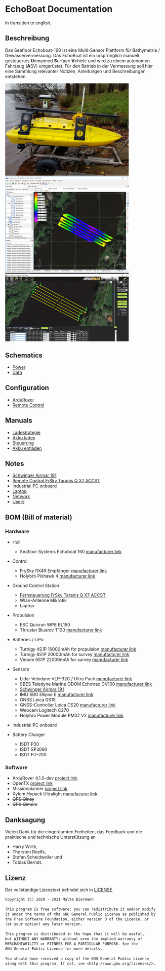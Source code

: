 # EchoBoat Documentation
In transition to english.
## Beschreibung
Das Seafloor Echoboat-160 ist eine Multi-Sensor Plattform für Bathymetrie / Gewässervermessung. Das EchoBoat ist ein ursprünglich manuell gesteuertes **U**nmanned **S**urface **V**ehicle und wird zu einem autonomen Fahrzeug (**A**SV) umgerüstet.
Für den Betrieb in der Vermessung soll hier eine Sammlung relevanter Notizen, Anleitungen und Beschreibungen entstehen.

<!-- ![Echoboat](./img/echoboat3.jpg) -->
<img src="./img/echoboat3.jpg" alt="Echoboat" width="400">
<img src="./img/hypack-map.png" alt="Hypack map" width="400">
<img src="./img/missionplanner.png" alt="Missionplanner" width="400">

## Schematics
- [Power](./electrical_schemes/overview/out/EchoBoat%20Power%20Distribution%20Overview.png)
- [Data](./electrical_schemes/overview/out/EchoBoat%20Data%20Distribution%20Overview.png)
<!-- - Sensoren -->

## Configuration
- [ArduRover](./docs/ardupilot/ardurover.md)
- [Remote Control](./docs/remotecontrol/rc.md)

## Manuals
 - [Ladestrategie](./docs/energy/basics.md)
 - [Akku laden](./docs/energy/charging.md)
 - [Steuerung](./docs/remotecontrol/rc.md)
 - [Akku entladen](./docs/energy/discharging.md)

## Notes
- [Schwinger Airmar 191](./docs/sensors/transducer.md)
- [Remote Control FrSky Taranis Q X7 ACCST](./docs/remotecontrol/rc.md) 
- [Industrial PC onboard](./docs/misc/pc-hardware.md)
- [Laptop](./docs/misc/laptop.md) 
- [Network](./docs/misc/network.md)
- [Users](./docs/misc/user.md)

## BOM (Bill of material)
### Hardware
- Hull
  - Seafloor Systems Echoboat 160 [manufacturer link](https://www.seafloorsystems.com/usv)
- Control
  - FrySky RX4R Empfänger [manufacturer link](https://www.frsky-rc.com/product/rx4r/)
  - Holybro Pixhawk 4 [manufacturer link](http://www.holybro.com/product/pixhawk-4/)
- Ground Control Station
  - [Fernsteuerung FrSky Taranis Q X7 ACCST]() 
  - Wlan-Antenne Mikrotik
  - Laptop
- Propulsion
  - ESC Quicrun WP8 BL150 
  - Thruster Bluerov T100 [manufacturer link](https://bluerobotics.com/store/retired/t100-thruster/) 
- Batteries / LiPo
  - Turnigy 4S1P 16000mAh for propulsion [manufacturer link](https://hobbyking.com/de_de/turnigy-high-capacity-16000mah-4s-12c-multi-rotor-lipo-pack-w-xt90.html)
  - Turnigy 6S1P 20000mAh for survey [manufacturer link](https://hobbyking.com/de_de/turnigy-high-capacity-16000mah-4s-12c-multi-rotor-lipo-pack-w-xt90.html)
  - Venom 6S1P 22000mAh for survey [manufacturer link](https://www.venompower.com/venom-22000mah-6s-22-2v-drone-professional-battery-15c-lipo-with-xt150-as150-35000) 
- Sensors
  - ~~Lidar Velodyne VLP-32C / Ultra Puck [manufacturer link](https://velodynelidar.com/products/ultra-puck/)~~
  - SBES Teledyne Marine ODOM Echotrac CV100 [manufacturer link](http://www.teledynemarine.com/singlebeam-hydrographic-echosounders)
  - [Schwinger Airmar 191]()
  - IMU SBG Ellipse E [manufacturer link](https://www.sbg-systems.com/products/ellipse-series/#ellipse-e_miniature-ins)
  - GNSS Leica GS15
  - GNSS-Controller Leica CS20 [manufacturer link](https://leica-geosystems.com/de-de/products/gnss-systems/controllers/leica-cs20)
  - Webcam Logitech C270
  - Holybro Power Module PM02 V2 [manufacturer link](http://www.holybro.com/product/power-modulepm02-v3/) 
- Industrial PC onboard

- Battery Charger
  - ISDT P30
  - ISDT SP3060
  - ISDT FD-200

### Software
- ArduRover 4.1.0-dev [project link](https://ardupilot.org/rover/index.html)
- OpenTX [project link](https://www.open-tx.org/)
- Missionplanner [project link](https://ardupilot.org/planner/)
- Xylem Hypack Ultralight [manufacurer link](https://www.hypack.com/product/id-HYPACK-ULTRALITE/HYPACK%c2%ae-ULTRALITE)
- ~~QPS Qinsy~~
- ~~QPS Qimera~~


## Danksagung

Vielen Dank für die eingeräumten Freiheiten, das Feedback und die praktische und technische Unterstützung an

- Harry Wirth,
- Thorsten Roelfs,
- Stefan Scheidweiler und
- Tobias Berndt.

<!-- ## Links -->

## Lizenz

Der vollständige Lizenztext befindet sich in [LICENSE][1].

```
Copyright (C) 2020 - 2021 Malte Biermann

This program is free software: you can redistribute it and/or modify
it under the terms of the GNU General Public License as published by
the Free Software Foundation, either version 3 of the License, or
(at your option) any later version.

This program is distributed in the hope that it will be useful,
but WITHOUT ANY WARRANTY; without even the implied warranty of
MERCHANTABILITY or FITNESS FOR A PARTICULAR PURPOSE. See the
GNU General Public License for more details.

You should have received a copy of the GNU General Public License
along with this program. If not, see <http://www.gnu.org/licenses/>.
```

[1]: https://github.com/MalteBiermann/EchoBoat/LICENSE
